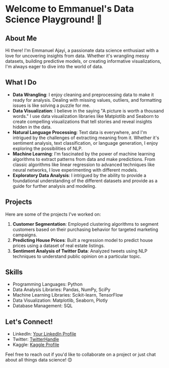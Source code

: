 # Welcome to Emmanuel's Data Science Playground! 🚀

## About Me
Hi there! I'm Emmanuel Ajayi, a passionate data science enthusiast with a love for uncovering insights from data. 
Whether it's wrangling messy datasets, building predictive models, or creating informative visualizations, I'm always eager to dive into the world of data.

## What I Do
- **Data Wrangling**: I enjoy cleaning and preprocessing data to make it ready for analysis. Dealing with missing values, outliers, and formatting issues is like solving a puzzle for me.
- **Data Visualization**: I believe in the saying "A picture is worth a thousand words." I use data visualization libraries like Matplotlib and Seaborn to create compelling visualizations that tell stories and reveal insights hidden in the data.
- **Natural Language Processing**: Text data is everywhere, and I'm intrigued by the challenges of extracting meaning from it. Whether it's sentiment analysis, text classification, or language generation, I enjoy exploring the possibilities of NLP.
- **Machine Learning**: I'm fascinated by the power of machine learning algorithms to extract patterns from data and make predictions. From classic algorithms like linear regression to advanced techniques like neural networks, I love experimenting with different models.
- **Exploratory Data Analysis**: I intrigued by the ability to provide a foundational understanding of the different datasets and provide as a guide for further analysis and modeling.

## Projects
Here are some of the projects I've worked on:
1. **Customer Segmentation**: Employed clustering algorithms to segment customers based on their purchasing behavior for targeted marketing campaigns.
2. **Predicting House Prices**: Built a regression model to predict house prices using a dataset of real estate listings.
3. **Sentiment Analysis of Twitter Data**: Analyzed tweets using NLP techniques to understand public opinion on a particular topic.

## Skills
- Programming Languages: Python
- Data Analysis Libraries: Pandas, NumPy, SciPy
- Machine Learning Libraries: Scikit-learn, TensorFlow
- Data Visualization: Matplotlib, Seaborn, Plotly
- Database Management: SQL

## Let's Connect!
- LinkedIn: [Your LinkedIn Profile](https://www.linkedin.com/in/your-profile)
- Twitter: [TwitterHandle](https://twitter.com/lordzwealth)
- Kaggle: [Kaggle Profile](https://www.kaggle.com/lordzwealth)

Feel free to reach out if you'd like to collaborate on a project or just chat about all things data science! 😊


<!---
lordzwealth/lordzwealth is a ✨ special ✨ repository because its `README.md` (this file) appears on your GitHub profile.
You can click the Preview link to take a look at your changes.
--->
